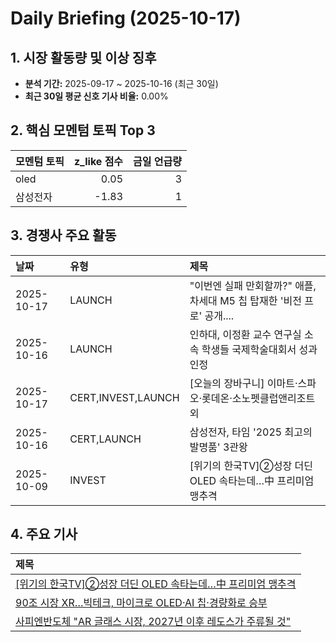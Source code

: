 # Daily Briefing (2025-10-17)

## 1. 시장 활동량 및 이상 징후

- **분석 기간:** 2025-09-17 ~ 2025-10-16 (최근 30일)
- **최근 30일 평균 신호 기사 비율:** 0.00%


## 2. 핵심 모멘텀 토픽 Top 3

| 모멘텀 토픽   |   z_like 점수 |   금일 언급량 |
|:---------|------------:|---------:|
| oled     |        0.05 |        3 |
| 삼성전자     |       -1.83 |        1 |


## 3. 경쟁사 주요 활동

| 날짜         | 유형                 | 제목                                             |
|:-----------|:-------------------|:-----------------------------------------------|
| 2025-10-17 | LAUNCH             | "이번엔 실패 만회할까?" 애플, 차세대 M5 칩 탑재한 '비전 프로' 공개.... |
| 2025-10-16 | LAUNCH             | 인하대, 이정환 교수 연구실 소속 학생들 국제학술대회서 성과 인정           |
| 2025-10-17 | CERT,INVEST,LAUNCH | [오늘의 장바구니] 이마트·스파오·롯데온·소노펫클럽앤리조트 외             |
| 2025-10-16 | CERT,LAUNCH        | 삼성전자, 타임 '2025 최고의 발명품' 3관왕                    |
| 2025-10-09 | INVEST             | [위기의 한국TV]②성장 더딘 OLED 속타는데…中 프리미엄 맹추격          |


## 4. 주요 기사

| 제목                                                                                                |
|:--------------------------------------------------------------------------------------------------|
| [[위기의 한국TV]②성장 더딘 OLED 속타는데…中 프리미엄 맹추격](https://www.news1.kr/industry/general-industry/5935344)   |
| [90조 시장 XR…빅테크, 마이크로 OLED·AI 칩·경량화로 승부](https://www.dailian.co.kr/news/view/1560244/?sc=Naver)    |
| [사피엔반도체 "AR 글래스 시장, 2027년 이후 레도스가 주류될 것"](http://www.thelec.kr/news/articleView.html?idxno=42054) |
